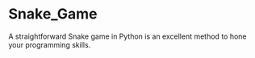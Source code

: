 # Snake_Game
A straightforward Snake game in Python is an excellent method to hone your programming skills.

